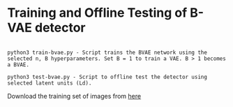 # Training and Offline Testing of B-VAE detector


```

python3 train-bvae.py - Script trains the BVAE network using the selected n, B hyperparameters. Set B = 1 to train a VAE. B > 1 becomes a BVAE.

python3 test-bvae.py - Script to offline test the detector using selected latent units (Ld).

```
Download the training set of images from [here](https://vanderbilt365-my.sharepoint.com/:f:/g/personal/shreyas_ramakrishna_vanderbilt_edu/El_Ef-bWdgRFr_bm2WIjniEB3NBQo2LIv0tkB2m8oxrr9g?e=pUTBfg)
